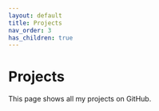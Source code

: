 ```yaml
---
layout: default
title: Projects
nav_order: 3
has_children: true
---
```


# Projects

This page shows all my projects on GitHub.
